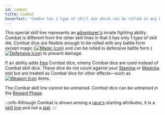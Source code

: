 ```yaml
---
id: combat
title: Combat
hoverText: "Combat has 1 type of skill die which can be rolled in any battle form except Magic."
---
```


This special skill line represents an [adventurer's](/docs/glossary/adventurer) innate fighting ability. Combat is different from the other skill lines in that it has only 1 type of skill die. Combat dice are flexible enough to be rolled with any battle form except magic ([<img src="/icons/magic.svg" alt="Magic Icon" className="icon-svg" />](/docs/battles/battle-forms/magic)) and can be rolled in defensive battle form ([<img src="/icons/defensive.svg" alt="Defensive Icon" className="icon-svg" />](/docs/battles/battle-forms/defensive)) to prevent damage.

If an ability adds [free](/docs/glossary/free) Combat dice, enemy Combat dice are used instead of Combat skill dice. These dice do not count against your [Stamina](/docs/adventurer/stats/stamina) or [Magicka](/docs/adventurer/stats/magicka) stat but are treated as Combat dice for other effects—such as [<img src="/icons/weapon.svg" alt="Weapon Icon" className="icon-svg" />](/docs/adventurer/items/types/weapon) items.

The Combat skill line cannot be untrained. Combat dice can be untrained in the [Reward Phase](/docs/campaign/day/reward-phase).

:::info
Although Combat is shown among a [race's](/docs/adventurer/races/index) starting attributes, it is a [skill line](/docs/adventurer/skill-lines/index) and not a [stat](/docs/adventurer/stats).
:::

